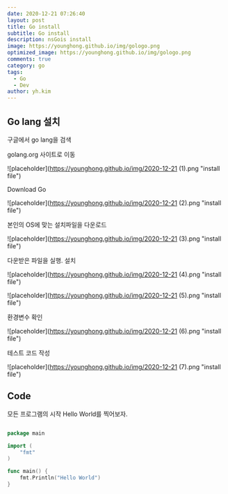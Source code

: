 ```yaml
---
date: 2020-12-21 07:26:40
layout: post
title: Go install
subtitle: Go install
description: nsGois install
image: https://younghong.github.io/img/gologo.png
optimized_image: https://younghong.github.io/img/gologo.png
comments: true
category: go
tags:
  - Go
  - Dev
author: yh.kim
---
```




## Go lang 설치 

구글에서 go lang을 검색

golang.org 사이트로 이동

![placeholder](https://younghong.github.io/img/2020-12-21 (1).png "install file")

Download Go

![placeholder](https://younghong.github.io/img/2020-12-21 (2).png "install file")

본인의 OS에 맞는 설치파일을 다운로드

![placeholder](https://younghong.github.io/img/2020-12-21 (3).png "install file")

다운받은 파일을 실행. 설치

![placeholder](https://younghong.github.io/img/2020-12-21 (4).png "install file")


![placeholder](https://younghong.github.io/img/2020-12-21 (5).png "install file")

환경변수 확인

![placeholder](https://younghong.github.io/img/2020-12-21 (6).png "install file")


테스트 코드 작성

![placeholder](https://younghong.github.io/img/2020-12-21 (7).png "install file")


## Code

모든 프로그램의 시작 Hello World를 찍어보자.

```go

package main

import (
	"fmt"
)

func main() {
	fmt.Println("Hello World")
}

```









